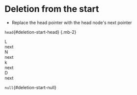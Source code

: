 # Deletion from the start

* Replace the head pointer with the head node's next pointer


`head`{#deletion-start-head} {.mb-2}

<div class="row">

<div></div>

<div class="node fragment" id="deletion-start-l" data-style="out" data-index="2">
    <div class="node-inner background-red">L<div id="deletion-start-l-next">next</div></div>
</div>
<div class="node" id="deletion-start-n">
    <div class="node-inner">N<div id="deletion-start-n-next">next</div></div>
</div>
<div class="node" id="deletion-start-k">
    <div class="node-inner">k<div id="deletion-start-k-next">next</div></div>
</div>
<div class="node" id="deletion-start-d">
    <div class="node-inner">D<div id="deletion-start-d-next">next</div></div>
</div>

`null`{#deletion-start-null}

</div>

<div class="line line-arrow-end fragment" data-from="deletion-start-head" data-to="deletion-start-l" data-style="out" />
<div class="line line-arrow-end fragment" data-from="deletion-start-head" data-to="deletion-start-n" />
<div class="line line-arrow-end" data-from="deletion-start-l-next" data-to="deletion-start-n" />
<div class="line line-arrow-end" data-from="deletion-start-n-next" data-to="deletion-start-k" />
<div class="line line-arrow-end" data-from="deletion-start-k-next" data-to="deletion-start-d" />
<div class="line line-arrow-end" data-from="deletion-start-d-next" data-to="deletion-start-null" />
